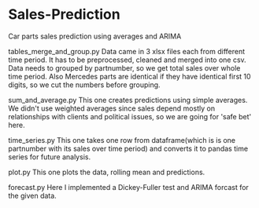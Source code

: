 # Sales-Prediction
Car parts sales prediction using averages and ARIMA

tables_merge_and_group.py
Data came in 3 xlsx  files each from different time period.
It has to be preprocessed, cleaned and merged into one csv. Data needs to grouped by partnumber, so we get total sales over whole time period.
Also Mercedes parts are identical if they have identical first 10 digits, so we cut the numbers before grouping.


sum_and_average.py
This one creates predictions using simple averages. We didn't use weighted averages since sales depend mostly on relationships with clients and political issues, so we are going for 'safe bet' here.


time_series.py
This one takes one row from dataframe(which is is one partnumber with its sales over time period) and converts it to pandas time series for future analysis.


plot.py
This one plots the data, rolling mean and predictions.


forecast.py
Here I implemented a Dickey-Fuller test and ARIMA forcast for the given data.

